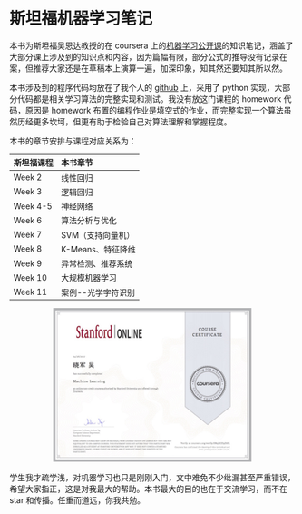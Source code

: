 斯坦福机器学习笔记
==================

本书为斯坦福吴恩达教授的在 coursera 上的[机器学习公开课](https://zh.coursera.org/learn/machine-learning)的知识笔记，涵盖了大部分课上涉及到的知识点和内容，因为篇幅有限，部分公式的推导没有记录在案，但推荐大家还是在草稿本上演算一遍，加深印象，知其然还要知其所以然。

本书涉及到的程序代码均放在了我个人的 [github](https://github.com/yoyoyohamapi/mit-ml) 上，采用了 python 实现，大部分代码都是相关学习算法的完整实现和测试。我没有放这门课程的 homework 代码，原因是 homework 布置的编程作业是填空式的作业，而完整实现一个算法虽然历经更多坎坷，但更有助于检验自己对算法理解和掌握程度。

本书的章节安排与课程对应关系为：

| 斯坦福课程 | 本书章节           |
|:-----------|:-------------------|
| Week 2     | 线性回归           |
| Week 3     | 逻辑回归           |
| Week 4-5   | 神经网络           |
| Week 6     | 算法分析与优化     |
| Week 7     | SVM（支持向量机）  |
| Week 8     | K-Means、特征降维  |
| Week 9     | 异常检测、推荐系统 |
| Week 10    | 大规模机器学习     |
| Week 11    | 案例--光学字符识别 |

<div style="text-align:center">
<img src="./证书.jpg" width="350"></img>
</div>

学生我才疏学浅，对机器学习也只是刚刚入门，文中难免不少纰漏甚至严重错误，希望大家指正，这是对我最大的帮助。本书最大的目的也在于交流学习，而不在 star 和传播。任重而道远，你我共勉。
